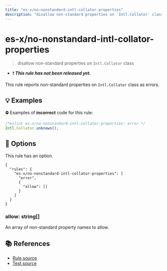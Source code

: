 ```yaml
---
title: "es-x/no-nonstandard-intl-collator-properties"
description: "disallow non-standard properties on `Intl.Collator` class"
---
```


# es-x/no-nonstandard-intl-collator-properties
> disallow non-standard properties on `Intl.Collator` class

- ❗ <badge text="This rule has not been released yet." vertical="middle" type="error"> ***This rule has not been released yet.*** </badge>

This rule reports non-standard properties on `Intl.Collator` class as errors.

## 💡 Examples

⛔ Examples of **incorrect** code for this rule:

<eslint-playground type="bad">

```js
/*eslint es-x/no-nonstandard-intl-collator-properties: error */
Intl.Collator.unknown();
```

</eslint-playground>

## 🔧 Options

This rule has an option.

```jsonc
{
  "rules": {
    "es-x/no-nonstandard-intl-collator-properties": [
      "error",
      {
        "allow": []
      }
    ]
  }
}
```

### allow: string[]

An array of non-standard property names to allow.

## 📚 References

- [Rule source](https://github.com/eslint-community/eslint-plugin-es-x/blob/master/lib/rules/no-nonstandard-intl-collator-properties.js)
- [Test source](https://github.com/eslint-community/eslint-plugin-es-x/blob/master/tests/lib/rules/no-nonstandard-intl-collator-properties.js)
